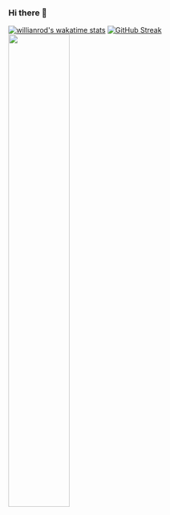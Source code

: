 ### Hi there 👋
[![willianrod's wakatime stats](https://github-readme-stats.vercel.app/api/wakatime?username=dhkim1206)](https://github.com/anuraghazra/github-readme-stats)
[![GitHub Streak](https://github-readme-streak-stats.herokuapp.com/?user=dhkim1206&theme=tokyonight)](https://git.io/streak-stats)
<img src="https://raw.githubusercontent.com/dhkim1206/github-stats-transparent/output/generated/languages.svg" width="49.2%" />
<!-- [![DoHyung's GitHub stats](https://github-readme-stats.vercel.app/api?username=dhkim1206&include_all_commits=true&theme=nord&hide_border=true&count_private=true)](https://github.com/dhkim1206/github-readme-stats) -->
<!--
**dhkim1206/dhkim1206** is a ✨ _special_ ✨ repository because its `README.md` (this file) appears on your GitHub profile.

Here are some ideas to get you started:

- 🔭 I’m currently working on ...
- 🌱 I’m currently learning ...
- 👯 I’m looking to collaborate on ...
- 🤔 I’m looking for help with ...
- 💬 Ask me about ...
- 📫 How to reach me: ...
- 😄 Pronouns: ...
- ⚡ Fun fact: ...
-->
